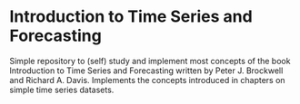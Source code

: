 # Introduction to Time Series and Forecasting

Simple repository to (self) study and implement most concepts of the book Introduction to Time Series and Forecasting written by Peter J. Brockwell and Richard A. Davis. Implements the concepts introduced in chapters on simple time series datasets.
